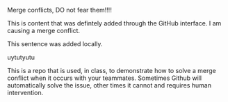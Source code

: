 Merge conflicts, DO not fear them!!!!

This is content that was defintely added through the GitHub interface. I am causing a merge conflict.

This sentence was added locally.

uytutyutu

This is a repo that is used, in class, to demonstrate how to solve a merge conflict when it occurs with your teammates. Sometimes Github will automatically solve the issue, other times it cannot and requires human intervention.
